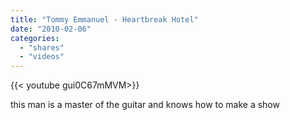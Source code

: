 ```yaml
---
title: "Tommy Emmanuel - Heartbreak Hotel"
date: "2010-02-06"
categories:
  - "shares"
  - "videos"
---
```


<div style="width: 70vw;">{{< youtube gui0C67mMVM>}}</div>

this man is a master of the guitar and knows how to make a show
